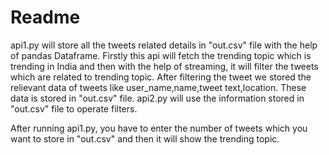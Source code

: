 # Readme
api1.py will store all the tweets related details in "out.csv" file with the help of pandas Dataframe. Firstly this api will fetch the trending topic which is trending in India and then with the help of streaming, it will filter the tweets which are related to trending topic. After filtering the tweet we stored the relievant data of tweets like user_name,name,tweet text,location. These data is stored in "out.csv" file.
api2.py will use the information stored in "out.csv" file to operate filters.

After running api1.py, you have to enter the number of tweets which you want to store in "out.csv" and then it will show the trending topic.



